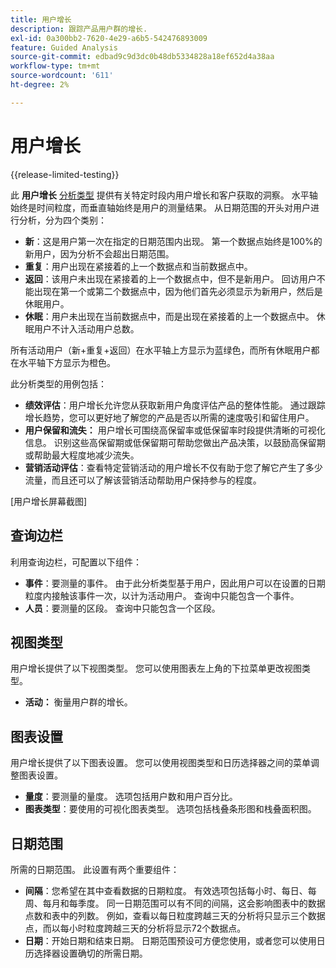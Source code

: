 ```yaml
---
title: 用户增长
description: 跟踪产品用户群的增长.
exl-id: 0a300bb2-7620-4e29-a6b5-542476893009
feature: Guided Analysis
source-git-commit: edbad9c9d3dc0b48db5334828a18ef652d4a38aa
workflow-type: tm+mt
source-wordcount: '611'
ht-degree: 2%

---
```


# 用户增长

{{release-limited-testing}}

此 **用户增长** [分析类型](overview.md) 提供有关特定时段内用户增长和客户获取的洞察。 水平轴始终是时间粒度，而垂直轴始终是用户的测量结果。 从日期范围的开头对用户进行分析，分为四个类别：

* **新**：这是用户第一次在指定的日期范围内出现。 第一个数据点始终是100%的新用户，因为分析不会超出日期范围。
* **重复**：用户出现在紧接着的上一个数据点和当前数据点中。
* **返回**：该用户未出现在紧接着的上一个数据点中，但不是新用户。 回访用户不能出现在第一个或第二个数据点中，因为他们首先必须显示为新用户，然后是休眠用户。
* **休眠**：用户未出现在当前数据点中，而是出现在紧接着的上一个数据点中。 休眠用户不计入活动用户总数。

所有活动用户（新+重复+返回）在水平轴上方显示为蓝绿色，而所有休眠用户都在水平轴下方显示为橙色。

此分析类型的用例包括：

* **绩效评估**：用户增长允许您从获取新用户角度评估产品的整体性能。 通过跟踪增长趋势，您可以更好地了解您的产品是否以所需的速度吸引和留住用户。
* **用户保留和流失：** 用户增长可围绕高保留率或低保留率时段提供清晰的可视化信息。 识别这些高保留期或低保留期可帮助您做出产品决策，以鼓励高保留期或帮助最大程度地减少流失。
* **营销活动评估**：查看特定营销活动的用户增长不仅有助于您了解它产生了多少流量，而且还可以了解该营销活动帮助用户保持参与的程度。

[用户增长屏幕截图]

## 查询边栏

利用查询边栏，可配置以下组件：

* **事件**：要测量的事件。 由于此分析类型基于用户，因此用户可以在设置的日期粒度内接触该事件一次，以计为活动用户。 查询中只能包含一个事件。
* **人员**：要测量的区段。 查询中只能包含一个区段。

## 视图类型

用户增长提供了以下视图类型。 您可以使用图表左上角的下拉菜单更改视图类型。

* **活动：** 衡量用户群的增长。

## 图表设置

用户增长提供了以下图表设置。 您可以使用视图类型和日历选择器之间的菜单调整图表设置。

* **量度**：要测量的量度。 选项包括用户数和用户百分比。
* **图表类型**：要使用的可视化图表类型。 选项包括栈叠条形图和栈叠面积图。

## 日期范围

所需的日期范围。 此设置有两个重要组件：

* **间隔**：您希望在其中查看数据的日期粒度。 有效选项包括每小时、每日、每周、每月和每季度。 同一日期范围可以有不同的间隔，这会影响图表中的数据点数和表中的列数。 例如，查看以每日粒度跨越三天的分析将只显示三个数据点，而以每小时粒度跨越三天的分析将显示72个数据点。
* **日期**：开始日期和结束日期。 日期范围预设可方便您使用，或者您可以使用日历选择器设置确切的所需日期。
